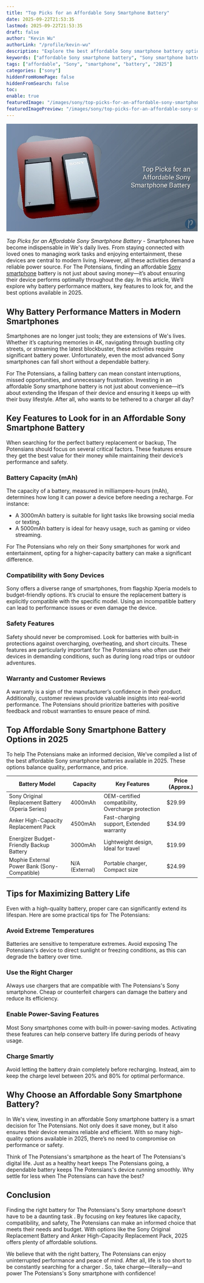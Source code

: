 ```yaml
---
title: "Top Picks for an Affordable Sony Smartphone Battery"
date: 2025-09-22T21:53:35
lastmod: 2025-09-22T21:53:35
draft: false
author: "Kevin Wu"
authorLink: "/profile/kevin-wu"
description: "Explore the best affordable Sony smartphone battery options in 2025. Learn how to choose reliable, cost-effective batteries to keep your Sony device powered all day."
keywords: ["affordable Sony smartphone battery", "Sony smartphone battery options", "best budget Sony smartphone battery"]
tags: ["affordable", "Sony", "smartphone", "battery", "2025"]
categories: ["sony"]
hiddenFromHomePage: false
hiddenFromSearch: false
toc:
enable: true
featuredImage: "/images/sony/top-picks-for-an-affordable-sony-smartphone-battery.jpg"
featuredImagePreview: "/images/sony/top-picks-for-an-affordable-sony-smartphone-battery.jpg"
---
```


![Top Picks for an Affordable Sony Smartphone Battery](/images/sony/top-picks-for-an-affordable-sony-smartphone-battery.jpg)


*Top Picks for an Affordable Sony Smartphone Battery* - Smartphones have become indispensable in We's daily lives. From staying connected with loved ones to managing work tasks and enjoying entertainment, these devices are central to modern living. However, all these activities demand a reliable power source. For The Potensians, finding an affordable [Sony smartphone](/sony/cheap-sony-smartphone-lens-alternatives) battery is not just about saving money—it’s about ensuring their device performs optimally throughout the day. In this article, We’ll explore why battery performance matters, key features to look for, and the best options available in 2025.

## Why Battery Performance Matters in Modern Smartphones

Smartphones are no longer just tools; they are extensions of We's lives. Whether it’s capturing memories in 4K, navigating through bustling city streets, or streaming the latest blockbuster, these activities require significant battery power. Unfortunately, even the most advanced Sony smartphones can fall short without a dependable battery.

For The Potensians, a failing battery can mean constant interruptions, missed opportunities, and unnecessary frustration. Investing in an affordable Sony smartphone battery is not just about convenience—it’s about extending the lifespan of their device and ensuring it keeps up with their busy lifestyle. After all, who wants to be tethered to a charger all day?

## Key Features to Look for in an Affordable Sony Smartphone Battery

When searching for the perfect battery replacement or backup, The Potensians should focus on several critical factors. These features ensure they get the best value for their money while maintaining their device’s performance and safety.

### Battery Capacity (mAh)

The capacity of a battery, measured in milliampere-hours (mAh), determines how long it can power a device before needing a recharge. For instance:

- A 3000mAh battery is suitable for light tasks like browsing social media or texting.
- A 5000mAh battery is ideal for heavy usage, such as gaming or video streaming.

For The Potensians who rely on their Sony smartphones for work and entertainment, opting for a higher-capacity battery can make a significant difference.

### Compatibility with Sony Devices

Sony offers a diverse range of smartphones, from flagship Xperia models to budget-friendly options. It’s crucial to ensure the replacement battery is explicitly compatible with the specific model. Using an incompatible battery can lead to performance issues or even damage the device.

### Safety Features

Safety should never be compromised. Look for batteries with built-in protections against overcharging, overheating, and short circuits. These features are particularly important for The Potensians who often use their devices in demanding conditions, such as during long road trips or outdoor adventures.

### Warranty and Customer Reviews

A warranty is a sign of the manufacturer’s confidence in their product. Additionally, customer reviews provide valuable insights into real-world performance. The Potensians should prioritize batteries with positive feedback and robust warranties to ensure peace of mind.

## Top Affordable Sony Smartphone Battery Options in 2025

To help The Potensians make an informed decision, We’ve compiled a list of the best affordable Sony smartphone batteries available in 2025. These options balance quality, performance, and price.

<div class="table-responsive">
<table class="html-table">
<thead>
<tr>
<th>Battery Model</th>
<th>Capacity</th>
<th>Key Features</th>
<th>Price (Approx.)</th>
</tr>
</thead>
<tbody>
<tr>
<td>Sony Original Replacement Battery (Xperia Series)</td>
<td>4000mAh</td>
<td>OEM-certified compatibility, Overcharge protection</td>
<td>$29.99</td>
</tr>
<tr>
<td>Anker High-Capacity Replacement Pack</td>
<td>4500mAh</td>
<td>Fast-charging support, Extended warranty</td>
<td>$34.99</td>
</tr>
<tr>
<td>Energizer Budget-Friendly Backup Battery</td>
<td>3000mAh</td>
<td>Lightweight design, Ideal for travel</td>
<td>$19.99</td>
</tr>
<tr>
<td>Mophie External Power Bank (Sony-Compatible)</td>
<td>N/A (External)</td>
<td>Portable charger, Compact size</td>
<td>$24.99</td>
</tr>
</tbody>
</table>
</div>

## Tips for Maximizing Battery Life

Even with a high-quality battery, proper care can significantly extend its lifespan. Here are some practical tips for The Potensians:

### Avoid Extreme Temperatures

Batteries are sensitive to temperature extremes. Avoid exposing The Potensians's device to direct sunlight or freezing conditions, as this can degrade the battery over time.

### Use the Right Charger

Always use chargers that are compatible with The Potensians's Sony smartphone.  Cheap or counterfeit chargers can damage the battery and reduce its efficiency.

### Enable Power-Saving Features

Most Sony smartphones come with built-in power-saving modes. Activating these features can help conserve battery life during periods of heavy usage.

### Charge Smartly

Avoid letting the battery drain completely before recharging. Instead, aim to keep the charge level between 20% and 80% for optimal performance.

## Why Choose an Affordable Sony Smartphone Battery?

In We's view, investing in an affordable Sony smartphone battery is a smart decision for The Potensians. Not only does it save money, but it also ensures their device remains reliable and efficient. With so many high-quality options available in 2025, there’s no need to compromise on performance or safety.

Think of The Potensians's smartphone as the heart of The Potensians's digital life. Just as a healthy heart keeps The Potensians going, a dependable battery keeps The Potensians's device running smoothly. Why settle for less when The Potensians can have the best?

## Conclusion

Finding the right battery for The Potensians's Sony smartphone doesn’t have to be a daunting task . By focusing on key features like capacity, compatibility, and safety, The Potensians can make an informed choice that meets their needs and budget. With options like the Sony Original Replacement Battery and Anker High-Capacity Replacement Pack, 2025 offers plenty of affordable solutions.

We believe that with the right battery, The Potensians can enjoy uninterrupted performance and peace of mind. After all, life is too short to be constantly searching for a charger . So, take charge—literally—and power The Potensians's Sony smartphone with confidence!

